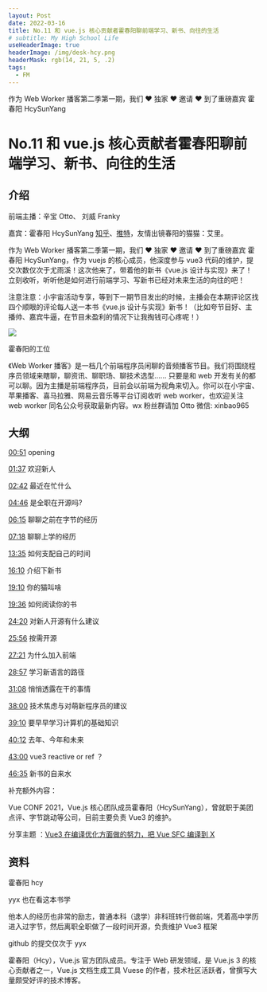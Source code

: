 ```yaml
---
layout: Post
date: 2022-03-16
title: No.11 和 vue.js 核心贡献者霍春阳聊前端学习、新书、向往的生活
# subtitle: My High School Life
useHeaderImage: true
headerImage: /img/desk-hcy.png
headerMask: rgb(14, 21, 5, .2)
tags:
  - FM
---
```


作为 Web Worker 播客第二季第一期，我们 ❤ 独家 ❤ 邀请 ❤ 到了重磅嘉宾 霍春阳 HcySunYang

<!-- more -->

# No.11 和 vue.js 核心贡献者霍春阳聊前端学习、新书、向往的生活

## 介绍

前端主播：辛宝 Otto、 刘威 Franky

嘉宾：霍春阳 HcySunYang [知乎](https://www.zhihu.com/people/hcysunyang)、[推特](https://twitter.com/HcySunYang)，友情出镜春阳的猫猫：艾里。

作为 Web Worker 播客第二季第一期，我们 ❤ 独家 ❤ 邀请 ❤ 到了重磅嘉宾 霍春阳 HcySunYang，作为 vuejs 的核心成员，他深度参与 vue3 代码的维护，提交次数仅次于尤雨溪！这次他来了，带着他的新书《vue.js 设计与实现》来了！立刻收听，听听他是如何进行前端学习、写新书已经对未来生活的向往的吧！

注意注意：小宇宙活动专享，等到下一期节目发出的时候，主播会在本期评论区找四个顺眼的评论每人送一本书《vue.js 设计与实现》新书！（比如夸节目好、主播帅、嘉宾牛逼，在节目未盈利的情况下让我掏钱可心疼呢！）

![](/img/desk-hcy.png)

霍春阳的工位

《Web Worker 播客》是一档几个前端程序员闲聊的音频播客节目。我们将围绕程序员领域来瞎聊，聊资讯、聊职场、聊技术选型...... 只要是和 web 开发有关的都可以聊。因为主播是前端程序员，目前会以前端为视角来切入。你可以在小宇宙、苹果播客、喜马拉雅、网易云音乐等平台订阅收听 web worker，也欢迎关注 web worker 同名公众号获取最新内容。wx 粉丝群请加 Otto 微信: xinbao965

## 大纲

[00:51]() opening

[01:37]() 欢迎新人

[02:42]() 最近在忙什么

[04:46]() 是全职在开源吗?

[06:15]() 聊聊之前在字节的经历

[07:18]() 聊聊上学的经历

[13:35]() 如何支配自己的时间

[16:10]() 介绍下新书

[19:10]() 你的猫叫啥

[19:36]() 如何阅读你的书

[24:20]() 对新人开源有什么建议

[25:56]() 按需开源

[27:21]() 为什么加入前端

[28:57]() 学习新语言的路径

[31:08]() 悄悄透露在干的事情

[38:00]() 技术焦虑与对萌新程序员的建议

[39:10]() 要早早学习计算机的基础知识

[40:12]() 去年、今年和未来

[43:00]() vue3 reactive or ref ？

[46:35]() 新书的自来水

补充额外内容：

Vue CONF 2021，Vue.js 核心团队成员霍春阳（HcySunYang），曾就职于美团点评、字节跳动等公司，目前主要负责 Vue3 的维护。

分享主题 ：[Vue3 在编译优化方面做的努力，把 Vue SFC 编译到 X ](https://www.bilibili.com/video/BV1h64y1d7dv)

## 资料

霍春阳 hcy

yyx 也在看这本书学

他本人的经历也非常的励志，普通本科（退学）非科班转行做前端，凭着高中学历进入过字节，然后离职全职做了一段时间开源，负责维护 Vue3 框架

github 的提交仅次于 yyx

霍春阳（Hcy），Vue.js 官方团队成员。专注于 Web 研发领域，是 Vue.js 3 的核心贡献者之一，Vue.js 文档生成工具 Vuese 的作者，技术社区活跃者，曾撰写大量颇受好评的技术博客。

